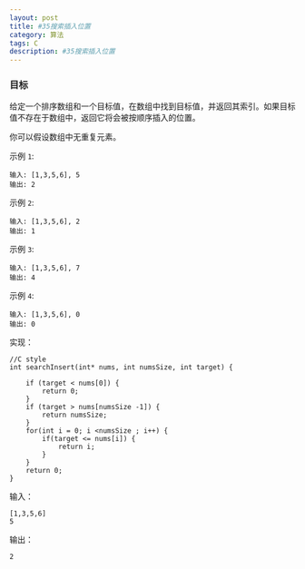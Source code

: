 ```yaml
---
layout: post
title: #35搜索插入位置
category: 算法
tags: C
description: #35搜索插入位置
--- 
```


### 目标

给定一个排序数组和一个目标值，在数组中找到目标值，并返回其索引。如果目标值不存在于数组中，返回它将会被按顺序插入的位置。

你可以假设数组中无重复元素。

示例 `1`:

	输入: [1,3,5,6], 5
	输出: 2
示例 `2`:

	输入: [1,3,5,6], 2
	输出: 1
示例 `3`:

	输入: [1,3,5,6], 7
	输出: 4
示例 `4`:

	输入: [1,3,5,6], 0
	输出: 0


实现：

	//C style
	int searchInsert(int* nums, int numsSize, int target) {
	    
	    if (target < nums[0]) { 
	        return 0;
	    }
	    if (target > nums[numsSize -1]) {
	        return numsSize;
	    }
	    for(int i = 0; i <numsSize ; i++) {
	        if(target <= nums[i]) {
	            return i;
	        } 
	    }
	    return 0;
	}
输入：
	
	[1,3,5,6]
	5

输出：

	2
